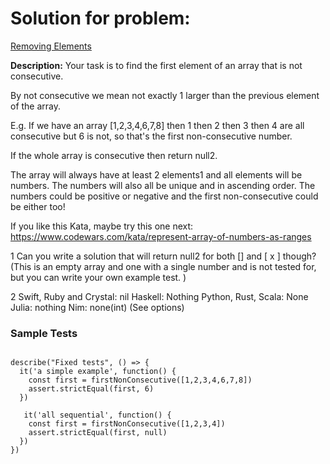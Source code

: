 # Solution for problem:

[Removing Elements](https://www.codewars.com/kata/5769b3802ae6f8e4890009d2)

**Description:**
Your task is to find the first element of an array that is not consecutive.

By not consecutive we mean not exactly 1 larger than the previous element of the array.

E.g. If we have an array [1,2,3,4,6,7,8] then 1 then 2 then 3 then 4 are all consecutive but 6 is not, so that's the first non-consecutive number.

If the whole array is consecutive then return null2.

The array will always have at least 2 elements1 and all elements will be numbers. The numbers will also all be unique and in ascending order. The numbers could be positive or negative and the first non-consecutive could be either too!

If you like this Kata, maybe try this one next: https://www.codewars.com/kata/represent-array-of-numbers-as-ranges

1 Can you write a solution that will return null2 for both [] and [ x ] though? (This is an empty array and one with a single number and is not tested for, but you can write your own example test. )

2
Swift, Ruby and Crystal: nil
Haskell: Nothing
Python, Rust, Scala: None
Julia: nothing
Nim: none(int) (See options)

### Sample Tests

```plaintext

describe("Fixed tests", () => {
  it('a simple example', function() {
    const first = firstNonConsecutive([1,2,3,4,6,7,8])
    assert.strictEqual(first, 6)
  })

   it('all sequential', function() {
    const first = firstNonConsecutive([1,2,3,4])
    assert.strictEqual(first, null)
  })
})
```
